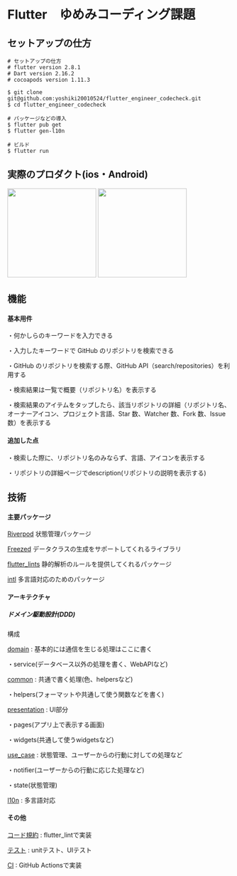 # Flutter　ゆめみコーディング課題

## セットアップの仕方

```
# セットアップの仕方
# flutter version 2.8.1
# Dart version 2.16.2
# cocoapods version 1.11.3

$ git clone git@github.com:yoshiki20010524/flutter_engineer_codecheck.git
$ cd flutter_engineer_codecheck

# パッケージなどの導入
$ flutter pub get
$ flutter gen-l10n

# ビルド
$ flutter run
```

## 実際のプロダクト(ios・Android)

<img src="https://user-images.githubusercontent.com/75286616/164646024-232f8a77-fe61-4622-9337-7743f21256aa.gif" width= "200">   <img src="https://user-images.githubusercontent.com/75286616/164644982-8475f48f-b100-4d5f-8fc2-407d0a958433.gif" width= "200">

## 機能

<h4>基本用件</h4>

・何かしらのキーワードを入力できる

・入力したキーワードで GitHub のリポジトリを検索できる

・GitHub のリポジトリを検索する際、GitHub API（search/repositories）を利用する

・検索結果は一覧で概要（リポジトリ名）を表示する

・検索結果のアイテムをタップしたら、該当リポジトリの詳細（リポジトリ名、オーナーアイコン、プロジェクト言語、Star 数、Watcher 数、Fork 数、Issue 数）を表示する

<h4>追加した点</h4>

・検索した際に、リポジトリ名のみならず、言語、アイコンを表示する

・リポジトリの詳細ページでdescription(リポジトリの説明を表示する)

## 技術

<h4>主要パッケージ</h4>

[Riverpod](https://riverpod.dev/ja/docs/getting_started/) 状態管理パッケージ

[Freezed](https://pub.dev/packages/freezed) データクラスの生成をサポートしてくれるライブラリ

[flutter_lints](https://pub.dev/packages/flutter_lints) 静的解析のルールを提供してくれるパッケージ

[intl](https://pub.dev/packages/intl) 多言語対応のためのパッケージ

<h4>アーキテクチャ</h4>

<h5>ドメイン駆動設計(DDD)</h5>

構成

[domain](https://github.com/yoshiki20010524/flutter_engineer_codecheck/tree/main/lib/domain/github_api) : 基本的には通信を生じる処理はここに書く

・service(データベース以外の処理を書く、WebAPIなど)

[common](https://github.com/yoshiki20010524/flutter_engineer_codecheck/tree/main/lib/common) : 共通で書く処理(色、helpersなど)

・helpers(フォーマットや共通して使う関数などを書く)

[presentation](https://github.com/yoshiki20010524/flutter_engineer_codecheck/tree/main/lib/presentaion) : UI部分

・pages(アプリ上で表示する画面)

・widgets(共通して使うwidgetsなど)

[use_case](https://github.com/yoshiki20010524/flutter_engineer_codecheck/tree/main/lib/use_case/github_repository) : 状態管理、ユーザーからの行動に対しての処理など

・notifier(ユーザーからの行動に応じた処理など)

・state(状態管理)

[l10n](https://github.com/yoshiki20010524/flutter_engineer_codecheck/tree/main/lib/l10n) : 多言語対応

<h4>その他</h4>

[コード規約](https://github.com/yoshiki20010524/flutter_engineer_codecheck/blob/main/analysis_options.yaml) : flutter_lintで実装

[テスト](https://github.com/yoshiki20010524/flutter_engineer_codecheck/tree/main/test) : unitテスト、UIテスト

[CI](https://github.com/yoshiki20010524/flutter_engineer_codecheck/blob/main/.github/workflows/dart.yml) : GitHub Actionsで実装
